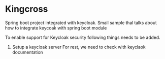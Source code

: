 # Kingcross
Spring boot project integrated with keycloak. Small sample thal talks about how to integrate keycoak with spring boot module

To enable support for Keycloak security following things needs to be added.
 1. Setup a keycloak server
 For rest, we need to check with keyclaok documentation
